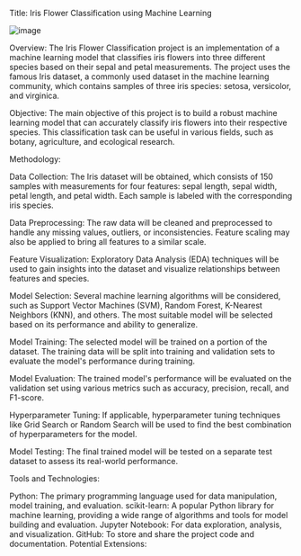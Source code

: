 Title: Iris Flower Classification using Machine Learning

![image](https://github.com/polpratik68/Oasis_infobyte_tasks-/assets/132188237/cf21946d-88fa-4fea-a35f-8b27f9927a7f)


Overview: The Iris Flower Classification project is an implementation of a machine learning model that classifies iris flowers into three different species based on their sepal and petal measurements. The project uses the famous Iris dataset, a commonly used dataset in the machine learning community, which contains samples of three iris species: setosa, versicolor, and virginica.

Objective: The main objective of this project is to build a robust machine learning model that can accurately classify iris flowers into their respective species. This classification task can be useful in various fields, such as botany, agriculture, and ecological research.

Methodology:

Data Collection: The Iris dataset will be obtained, which consists of 150 samples with measurements for four features: sepal length, sepal width, petal length, and petal width. Each sample is labeled with the corresponding iris species.

Data Preprocessing: The raw data will be cleaned and preprocessed to handle any missing values, outliers, or inconsistencies. Feature scaling may also be applied to bring all features to a similar scale.

Feature Visualization: Exploratory Data Analysis (EDA) techniques will be used to gain insights into the dataset and visualize relationships between features and species.

Model Selection: Several machine learning algorithms will be considered, such as Support Vector Machines (SVM), Random Forest, K-Nearest Neighbors (KNN), and others. The most suitable model will be selected based on its performance and ability to generalize.

Model Training: The selected model will be trained on a portion of the dataset. The training data will be split into training and validation sets to evaluate the model's performance during training.

Model Evaluation: The trained model's performance will be evaluated on the validation set using various metrics such as accuracy, precision, recall, and F1-score.

Hyperparameter Tuning: If applicable, hyperparameter tuning techniques like Grid Search or Random Search will be used to find the best combination of hyperparameters for the model.

Model Testing: The final trained model will be tested on a separate test dataset to assess its real-world performance.

Tools and Technologies:

Python: The primary programming language used for data manipulation, model training, and evaluation. scikit-learn: A popular Python library for machine learning, providing a wide range of algorithms and tools for model building and evaluation. Jupyter Notebook: For data exploration, analysis, and visualization. GitHub: To store and share the project code and documentation. Potential Extensions:
